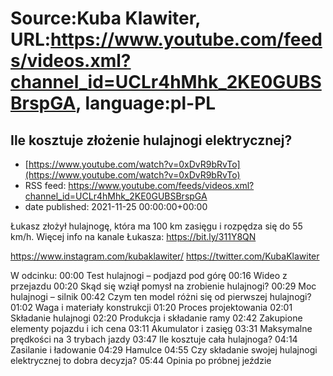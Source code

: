 # Source:Kuba Klawiter, URL:https://www.youtube.com/feeds/videos.xml?channel_id=UCLr4hMhk_2KE0GUBSBrspGA, language:pl-PL

## Ile kosztuje złożenie hulajnogi elektrycznej?
 - [https://www.youtube.com/watch?v=0xDvR9bRvTo](https://www.youtube.com/watch?v=0xDvR9bRvTo)
 - RSS feed: https://www.youtube.com/feeds/videos.xml?channel_id=UCLr4hMhk_2KE0GUBSBrspGA
 - date published: 2021-11-25 00:00:00+00:00

Łukasz złożył hulajnogę, która ma 100 km zasięgu i rozpędza się do 55 km/h.
Więcej info na kanale Łukasza: https://bit.ly/311Y8QN

https://www.instagram.com/kubaklawiter/
https://twitter.com/KubaKlawiter

W odcinku:
00:00 Test hulajnogi – podjazd pod górę
00:16 Wideo z przejazdu
00:20 Skąd się wziął pomysł na zrobienie hulajnogi?
00:29 Moc hulajnogi – silnik
00:42 Czym ten model różni się od pierwszej hulajnogi?
01:02 Waga i materiały konstrukcji
01:20 Proces projektowania
02:01 Składanie hulajnogi
02:20 Produkcja i składanie ramy
02:42 Zakupione elementy pojazdu i ich cena
03:11 Akumulator i zasięg
03:31 Maksymalne prędkości na 3 trybach jazdy
03:47 Ile kosztuje cała hulajnoga?
04:14 Zasilanie i ładowanie
04:29 Hamulce
04:55 Czy składanie swojej hulajnogi elektrycznej to dobra decyzja?
05:44 Opinia po próbnej jeździe

